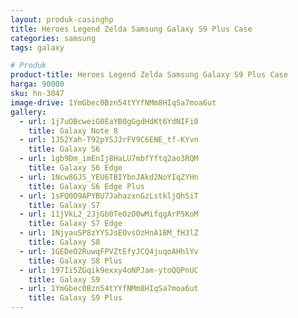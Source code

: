 ```yaml
---
layout: produk-casinghp
title: Heroes Legend Zelda Samsung Galaxy S9 Plus Case
categories: samsung
tags: galaxy

# Produk
product-title: Heroes Legend Zelda Samsung Galaxy S9 Plus Case
harga: 90000
sku: hn-3047
image-drive: 1YmGbec0Bzn54tYYfNMm8HIqSa7moa6ut
gallery:
  - url: 1j7uOBcweiG0EaYB0gGgdHdKt6YdNIFi0
    title: Galaxy Note 8
  - url: 1J52Yah-T92pYSJJrFV9C6ENE_tf-KYvn
    title: Galaxy S6
  - url: 1gb9Dm_imEnIj8HaLU7mbfYftq2ao3RQM
    title: Galaxy S6 Edge
  - url: 1Ncw8GJS_YEU6TBIYbnJAkd2NoYIqZYHn
    title: Galaxy S6 Edge Plus
  - url: 1sFQ0O9APYBU7JahazxnGzLstkljQhSiT
    title: Galaxy S7
  - url: 11jVkL2_2JjGb0TeOzO0wMifqgArP5KoM
    title: Galaxy S7 Edge
  - url: 1NjyauSP8zYYSJsEOvsOzHnA1BM_fH3lZ
    title: Galaxy S8
  - url: 1GEDeO2RuwqFPVZtEfyJCQ4juqoAHhlYv
    title: Galaxy S8 Plus
  - url: 197Ii5ZGqik9exxy4oNPJam-ytoQQPnUC
    title: Galaxy S9
  - url: 1YmGbec0Bzn54tYYfNMm8HIqSa7moa6ut
    title: Galaxy S9 Plus
---
```

